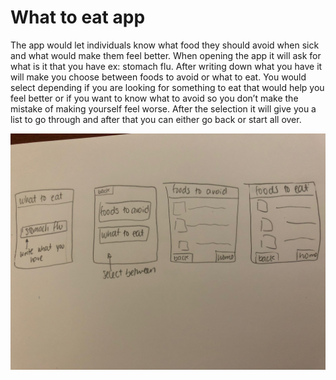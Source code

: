 # What to eat app

 The app would let individuals know what food they should avoid when sick and what would make them feel better. When opening the app it will ask for what is it that you have ex: stomach flu.  After writing down what you have it will make you choose between foods to avoid or what to eat. You would select depending if you are looking for something to eat that would help you feel better or if you want to know what to avoid so you don’t make the mistake of making yourself feel worse. After the selection it will give you a list to go through and after that you can either go back or start all over.

 ![](https://github.com/alishachugani/CIM540/blob/master/Homework/53854574071__D4CF051D-D5F2-4CDC-B23E-247FA4F81531.jpeg)
